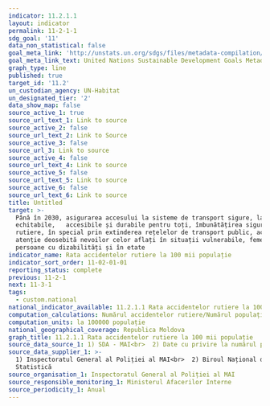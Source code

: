 ```yaml
---
indicator: 11.2.1.1
layout: indicator
permalink: 11-2-1-1
sdg_goal: '11'
data_non_statistical: false
goal_meta_link: 'http://unstats.un.org/sdgs/files/metadata-compilation/Metadata-Goal-11.pdf'
goal_meta_link_text: United Nations Sustainable Development Goals Metadata (pdf 2066kB)
graph_type: line
published: true
target_id: '11.2'
un_custodian_agency: UN-Habitat
un_designated_tier: '2'
data_show_map: false
source_active_1: true
source_url_text_1: Link to source
source_active_2: false
source_url_text_2: Link to Source
source_active_3: false
source_url_3: Link to source
source_active_4: false
source_url_text_4: Link to source
source_active_5: false
source_url_text_5: Link to source
source_active_6: false
source_url_text_6: Link to source
title: Untitled
target: >-
  Până în 2030, asigurarea accesului la sisteme de transport sigure, la prețuri
  echitabile,   accesibile și durabile pentru toți, îmbunătățirea siguranței
  rutiere, în special prin extinderea rețelelor de transport public, acordând o
  atenție deosebită nevoilor celor aflați în situații vulnerabile, femei, copii,
  persoane cu dizabilități și în etate
indicator_name: Rata accidentelor rutiere la 100 mii populație
indicator_sort_order: 11-02-01-01
reporting_status: complete
previous: 11-2-1
next: 11-3-1
tags:
  - custom.national
national_indicator_available: 11.2.1.1 Rata accidentelor rutiere la 100 mii populație
computation_calculations: Numărul accidentelor rutiere/Numărul populației*10000
computation_units: la 100000 populație
national_geographical_coverage: Republica Moldova
graph_title: 11.2.1.1 Rata accidentelor rutiere la 100 mii populație
source_data_source_1: 1) SDA - MAI<br>  2) Date cu privire la numărul populației - BNS
source_data_supplier_1: >-
  1) Inspectoratul General al Poliției al MAI<br>  2) Biroul Național de
  Statistică
source_organisation_1: Inspectoratul General al Poliției al MAI
source_responsible_monitoring_1: Ministerul Afacerilor Interne
source_periodicity_1: Anual
---
```

